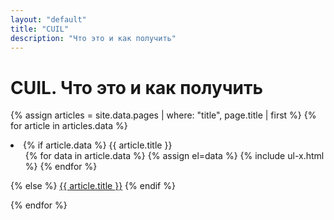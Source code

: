 ```yaml
---
layout: "default"
title: "CUIL"
description: "Что это и как получить"
---
```

# CUIL. Что это и как получить

{% assign articles = site.data.pages | where: "title", page.title | first %}
<ul-x>
  {% for article in articles.data %}
    <li>
    {% if article.data %}
      {{ article.title }}
    	<ul>
        {% for data in article.data %}
			{% assign el=data %}
    		{% include ul-x.html %}
        {% endfor %}
        </ul>
	{% else %}
      <a href="{{ article.link | relative_url }}">{{ article.title }}</a>
	{% endif %}

  </li>
  {% endfor %}
</ul-x>
